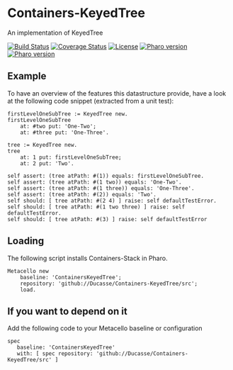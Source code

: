 # Containers-KeyedTree
An implementation of KeyedTree

[![Build Status](https://travis-ci.com/Ducasse/Containers-KeyedTree.svg?branch=master)](https://travis-ci.com/Ducasse/Containers-KeyedTree)
[![Coverage Status](https://coveralls.io/repos/github//Ducasse/Containers-KeyedTree/badge.svg?branch=master)](https://coveralls.io/github//Ducasse/Containers-KeyedTree?branch=master)
[![License](https://img.shields.io/badge/license-MIT-blue.svg)]()
[![Pharo version](https://img.shields.io/badge/Pharo-7.0-%23aac9ff.svg)](https://pharo.org/download)
[![Pharo version](https://img.shields.io/badge/Pharo-8.0-%23aac9ff.svg)](https://pharo.org/download)
<!-- [![Build status](https://ci.appveyor.com/api/projects/status/1wdnjvmlxfbml8qo?svg=true)](https://ci.appveyor.com/project/olekscode/dataframe)  -->



## Example
To have an overview of the features this datastructure provide, have a look at the following code snippet (extracted from a unit test):

```st
firstLevelOneSubTree := KeyedTree new.
firstLevelOneSubTree
	at: #two put: 'One-Two';
	at: #three put: 'One-Three'.
	
tree := KeyedTree new.
tree
	at: 1 put: firstLevelOneSubTree;
	at: 2 put: 'Two'.
	
self assert: (tree atPath: #(1)) equals: firstLevelOneSubTree.
self assert: (tree atPath: #(1 two)) equals: 'One-Two'.
self assert: (tree atPath: #(1 three)) equals: 'One-Three'.
self assert: (tree atPath: #(2)) equals: 'Two'.
self should: [ tree atPath: #(2 4) ] raise: self defaultTestError.
self should: [ tree atPath: #(1 two three) ] raise: self defaultTestError.
self should: [ tree atPath: #(3) ] raise: self defaultTestError
```

## Loading

The following script installs Containers-Stack in Pharo.

```st
Metacello new
	baseline: 'ContainersKeyedTree';
	repository: 'github://Ducasse/Containers-KeyedTree/src';
	load.
```

## If you want to depend on it

Add the following code to your Metacello baseline or configuration

```
spec 
   baseline: 'ContainersKeyedTree' 
   with: [ spec repository: 'github://Ducasse/Containers-KeyedTree/src' ]
```
